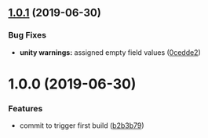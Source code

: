 ## [1.0.1](https://github.com/ashblue/fluid-database/compare/v1.0.0...v1.0.1) (2019-06-30)


### Bug Fixes

* **unity warnings:** assigned empty field values ([0cedde2](https://github.com/ashblue/fluid-database/commit/0cedde2))

# 1.0.0 (2019-06-30)


### Features

* commit to trigger first build ([b2b3b79](https://github.com/ashblue/fluid-database/commit/b2b3b79))
